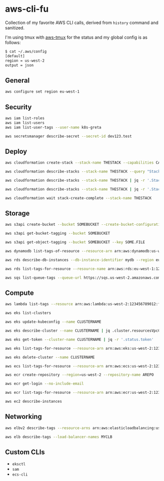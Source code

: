 # aws-cli-fu
Collection of my favorite AWS CLI calls, derived from `history` command and sanitized.

I'm using tmux with [aws-tmux](https://github.com/mhausenblas/aws-tmux) for the status and my global config is as follows:

```sh
$ cat ~/.aws/config
[default]
region = us-west-2
output = json
```

## General

```sh
aws configure set region eu-west-1
```

## Security

```sh
aws iam list-roles
aws iam list-users
aws iam list-user-tags --user-name k8s-greta
```

```sh
aws secretsmanager describe-secret --secret-id dev123.test
```

## Deploy

```sh
aws cloudformation create-stack --stack-name THESTACK --capabilities CAPABILITY_IAM --template-body file://amazon-eks-nodegroup-role.yaml --region us-west-2

aws cloudformation describe-stacks --stack-name THESTACK --query "Stacks[0].Outputs[?OutputKey=='TheAPIEndpoint'].OutputValue" --output text

aws cloudformation describe-stacks --stack-name THESTACK | jq -r '.Stacks[0].Outputs' | jq -c '.[] | select( .OutputKey == "SubnetIds" )' | jq -r '.OutputValue'

aws cloudformation describe-stacks --stack-name THESTACK | jq -r '.Stacks[0].Outputs' | jq -c '.[] | select( .OutputKey == "SubnetsPublic" )' | jq -r '.OutputValue' | sed "s/,/\\\,/g"

aws cloudformation wait stack-create-complete --stack-name THESTACK
```

## Storage

```sh
aws s3api create-bucket --bucket SOMEBUCKET --create-bucket-configuration LocationConstraint=$(aws configure get region) --region $(aws configure get region)

aws s3api get-bucket-tagging --bucket SOMEBUCKET

aws s3api get-object-tagging --bucket SOMEBUCKET --key SOME.FILE
```

```sh
aws dynamodb list-tags-of-resource --resource-arn arn:aws:dynamodb:us-west-2:123456789012:table/Music
```

```sh
aws rds describe-db-instances --db-instance-identifier mydb --region eu-west-1 | grep some

aws rds list-tags-for-resource --resource-name arn:aws:rds:eu-west-1:123456789012:db:mydb
```

```sh
aws sqs list-queue-tags --queue-url https://sqs.us-west-2.amazonaws.com/123456789012/myqueue
```

## Compute

```sh
aws lambda list-tags --resource arn:aws:lambda:us-west-2:123456789012:function:nasewebhook-PodsFunc-123456789
```

```sh
aws eks list-clusters

aws eks update-kubeconfig --name CLUSTERNAME

aws eks describe-cluster --name CLUSTERNAME | jq .cluster.resourcesVpcConfig.subnetIds

aws eks get-token --cluster-name CLUSTERNAME | jq -r '.status.token'

aws eks list-tags-for-resource --resource-arn arn:aws:eks:us-west-2:123456789102:cluster/CLUSTERNAME

aws eks delete-cluster --name CLUSTERNAME

```

```sh
aws ecs list-tags-for-resource --resource-arn arn:aws:ecs:us-west-2:123456789102:task-definition/nginx:1
```

```sh
aws ecr create-repository --region=us-west-2 --repository-name AREPO

aws ecr get-login --no-include-email

aws ecr list-tags-for-resource --resource-arn arn:aws:ecr:us-west-2:123456789012:repository/AREPO
```

```sh
aws ec2 describe-instances
```

## Networking

```sh
aws elbv2 describe-tags --resource-arns arn:aws:elasticloadbalancing:us-west-2:123456789012:loadbalancer/app/MYALB/123456789

aws elb describe-tags --load-balancer-names MYCLB
```

## Custom CLIs

- `eksctl`
- `sam`
- `ecs-cli`


